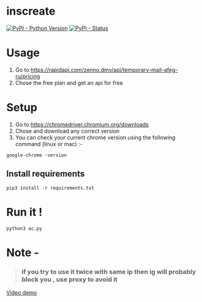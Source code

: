# inscreate
[![PyPI - Python Version](https://img.shields.io/pypi/pyversions/get-gecko-driver?color=blue)](https://www.python.org/downloads)
[![PyPI - Status](https://img.shields.io/pypi/status/get-gecko-driver)](https://www.youtube.com/watch?v=VJAVse3qk0I)

# Usage

1. Go to https://rapidapi.com/zenno.dmv/api/temporary-mail-afeg-ru/pricing
2. Chose the free plan and get an api for free 

# Setup

1. Go to https://chromedriver.chromium.org/downloads
2. Chose and download any correct version </br>
3. You can check your current chrome version using the following command (linux or mac) :-
```
google-chrome -version
```
## Install requirements
```
pip3 install -r requirements.txt
```
# Run it !

```
python3 ac.py
```
# Note - 
>### if you try to use it twice with same ip then ig will probably block you , use proxy to avoid it
[Video demo](https://www.youtube.com/watch?v=VJAVse3qk0I)
